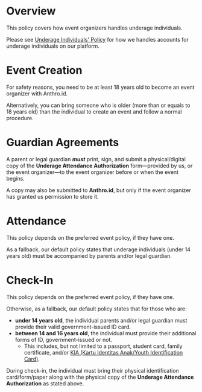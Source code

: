 # Overview
This policy covers how event organizers handles underage individuals.

Please see [Underage Individuals' Policy](/legal/consumer/underage) for how we handles accounts for underage individuals on our platform.

# Event Creation
For safety reasons, you need to be at least 18 years old to become an event organizer with Anthro.id.

Alternatively, you can bring someone who is older (more than or equals to 18 years old) than the individual to create an event and follow a normal procedure.

# Guardian Agreements
A parent or legal guardian ***must*** print, sign, and submit a physical/digital copy of the **Underage Attendance Authorization** form—provided by us, or the event organizer—to the event organizer before or when the event begins.

A copy may also be submitted to **Anthro.id**, but only if the event organizer has granted us permission to store it.

# Attendance
This policy depends on the preferred event policy, if they have one.

As a fallback, our default policy states that underage individuals (under 14 years old) must be accompanied by parents and/or legal guardian.

# Check-In
This policy depends on the preferred event policy, if they have one.

Otherwise, as a fallback, our default policy states that for those who are:
- **under 14 years old**, the individual parents and/or legal guardian must provide their valid government-issued ID card.
- **between 14 and 16 years old**, the individual must provide their additional forms of ID, government-issued or not.
  - This includes, but not limited to a passport, student card, family certificate, and/or [KIA (Kartu Identitas Anak/Youth Identification Card)](https://hellosehat.com/parenting/anak-6-sampai-9-tahun/tumbuh-kembang-anak/kartu-identitas-anak/).

During check-in, the individual must bring their physical identification card/form/paper along with the physical copy of the **Underage Attendance Authorization** as stated above.